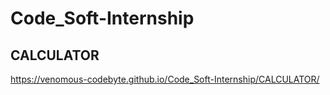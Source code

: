 # Code_Soft-Internship

## CALCULATOR
https://venomous-codebyte.github.io/Code_Soft-Internship/CALCULATOR/
